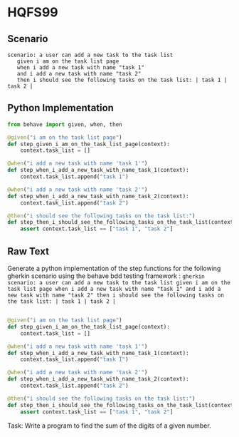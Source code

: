 # HQFS99
## Scenario
```gherkin
scenario: a user can add a new task to the task list 
   given i am on the task list page 
   when i add a new task with name "task 1" 
   and i add a new task with name "task 2" 
   then i should see the following tasks on the task list: | task 1 | task 2 |
```


## Python Implementation
```python
from behave import given, when, then

@given("i am on the task list page")
def step_given_i_am_on_the_task_list_page(context):
    context.task_list = []

@when("i add a new task with name 'task 1'")
def step_when_i_add_a_new_task_with_name_task_1(context):
    context.task_list.append("task 1")

@when("i add a new task with name 'task 2'")
def step_when_i_add_a_new_task_with_name_task_2(context):
    context.task_list.append("task 2")

@then("i should see the following tasks on the task list:")
def step_then_i_should_see_the_following_tasks_on_the_task_list(context):
    assert context.task_list == ["task 1", "task 2"]
```


## Raw Text
Generate a python implementation of the step functions for the following gherkin scenario using the behave bdd testing framework : ```gherkin scenario: a user can add a new task to the task list given i am on the task list page when i add a new task with name "task 1" and i add a new task with name "task 2" then i should see the following tasks on the task list: | task 1 | task 2 | ```



```python from behave import given, when, then

@given("i am on the task list page")
def step_given_i_am_on_the_task_list_page(context):
    context.task_list = []

@when("i add a new task with name 'task 1'")
def step_when_i_add_a_new_task_with_name_task_1(context):
    context.task_list.append("task 1")

@when("i add a new task with name 'task 2'")
def step_when_i_add_a_new_task_with_name_task_2(context):
    context.task_list.append("task 2")

@then("i should see the following tasks on the task list:")
def step_then_i_should_see_the_following_tasks_on_the_task_list(context):
    assert context.task_list == ["task 1", "task 2"]
```

Task: Write a program to find the sum of the digits of a given number.
